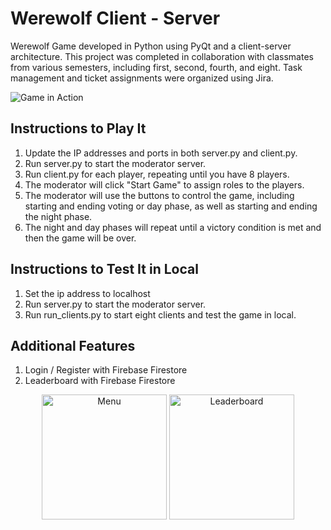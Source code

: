 # Werewolf Client - Server

Werewolf Game developed in Python using PyQt and a client-server architecture. This project was completed in collaboration with classmates from various semesters, including first, second, fourth, and eight. Task management and ticket assignments were organized using Jira.

![Game in Action](https://firebasestorage.googleapis.com/v0/b/werewolf-src.appspot.com/o/werewolf-game.jpg?alt=media&token=78834865-286f-4e0b-bf13-b008eef39f19)

## Instructions to Play It

1. Update the IP addresses and ports in both server.py and client.py.
2. Run server.py to start the moderator server.
3. Run client.py for each player, repeating until you have 8 players.
4. The moderator will click "Start Game" to assign roles to the players.
5. The moderator will use the buttons to control the game, including starting and ending voting or day phase, as well as starting and ending the night phase.
6. The night and day phases will repeat until a victory condition is met and then the game will be over.

## Instructions to Test It in Local

1. Set the ip address to localhost
2. Run server.py to start the moderator server.
3. Run run_clients.py to start eight clients and test the game in local.

## Additional Features

1. Login / Register with Firebase Firestore
2. Leaderboard with Firebase Firestore

<p align="center">
  <img src="https://firebasestorage.googleapis.com/v0/b/werewolf-src.appspot.com/o/werewolf-main.png?alt=media&token=81e5e7f2-7351-44a4-8ca4-cb254a281aca" alt="Menu" height="200"/>
  <img src="https://firebasestorage.googleapis.com/v0/b/werewolf-src.appspot.com/o/werewolf-leaderboard.png?alt=media&token=b1fd4457-e96f-4bf2-8e3f-080d9aee2954" alt="Leaderboard" height="200"/>
</p>
